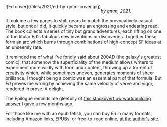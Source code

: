 <!--
.. title: Ed, by qntm
.. slug: ed-by-qntm
.. date: 2021-05-17 10:48:53 UTC-05:00
.. tags: media,book,novella,science-fiction,fiction,epub,free-to-read
.. category: 
.. link: 
.. description: 
.. type: text
-->

<span style="float: left">
![Ed cover](/files/2021/ed-by-qntm-cover.jpg)
</span>

*by qntm, 2021*.

It took me a few pages to shift gears to match the provocatively casual style,
but once I did, it quickly became an engrossing and endearing read.
The book collects a series of tiny but grand adventures, each riffing on one
of the titular Ed's fabulous new inventions or discoveries. Together these
form an arc which burns through combinations of high-concept SF ideas at an
unseemly rate.

It reminded me of what I've fondly said about 200AD (the galaxy's greatest
comic), that somehow the superficiality of the medium allows
writers to experiment more wildly with form and content, throwing up a torrent
of creativity which, while sometimes uneven, generates moments of sheer
brilliance. I thought being a comic was an essential part of that formula. But
*Ed* proves me wrong by achieving the same velocity of verve and vigor,
rendered in prose. A delight.

The Epilogue reminds me gleefully of
[this stackoverflow worldbuilding answer](https://worldbuilding.stackexchange.com/a/151964/13496)
I gave a few months ago.

For those like me with an epub fetish, you can buy *Ed* in many formats,
including Amazon links, EPUBs, or free-to-read online,
[at the author's site](https://qntm.org/ed).

<br style="clear: left" />

